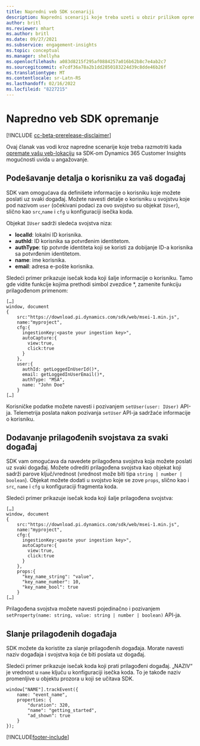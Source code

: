 ```yaml
---
title: Napredni veb SDK scenariji
description: Napredni scenariji koje treba uzeti u obzir prilikom opremanja veb-lokacije pomoću SDK-a.
author: britl
ms.reviewer: mhart
ms.author: britl
ms.date: 09/27/2021
ms.subservice: engagement-insights
ms.topic: conceptual
ms.manager: shellyha
ms.openlocfilehash: a083d8215f295af0884257a016b62b8c7e4ab2c7
ms.sourcegitcommit: e7cdf36a78a2b1dd2850183224d39c8dde46b26f
ms.translationtype: MT
ms.contentlocale: sr-Latn-RS
ms.lasthandoff: 02/16/2022
ms.locfileid: "8227215"
---
```

# <a name="advanced-web-sdk-instrumentation"></a>Napredno veb SDK opremanje

[!INCLUDE [cc-beta-prerelease-disclaimer](includes/cc-beta-prerelease-disclaimer.md)]

Ovaj članak vas vodi kroz napredne scenarije koje treba razmotriti kada [opremate vašu veb-lokaciju](instrument-website.md) sa SDK-om Dynamics 365 Customer Insights mogućnosti uvida u angažovanje.

## <a name="setting-user-details-for-your-event"></a>Podešavanje detalja o korisniku za vaš događaj

SDK vam omogućava da definišete informacije o korisniku koje možete poslati uz svaki događaj. Možete navesti detalje o korisniku u svojstvu koje pod nazivom `user` (očekivani podaci za ovo svojstvo su objekat `IUser`), slično kao `src`,`name` i `cfg` u konfiguraciji isečka koda.

Objekat `IUser` sadrži sledeća svojstva niza:

- **localId**: lokalni ID korisnika.
- **authId**: ID korisnika sa potvrđenim identitetom.
- **authType**: tip potvrde identiteta koji se koristi za dobijanje ID-a korisnika sa potvrđenim identitetom.
- **name**: ime korisnika.
- **email**: adresa e-pošte korisnika.

Sledeći primer prikazuje isečak koda koji šalje informacije o korisniku. Tamo gde vidite funkcije kojima prethodi simbol zvezdice *, zamenite funkciju prilagođenom primenom:

```
[…]
window, document
{
    src:"https://download.pi.dynamics.com/sdk/web/msei-1.min.js",
    name:"myproject",
    cfg:{
      ingestionKey:<paste your ingestion key>",
      autoCapture:{
        view:true,
        click:true
      }
    },
    user:{
      authId: getLoggedInUserId()*,
      email: getLoggedInUserEmail()*,
      authType: "MSA",
      name: "John Doe"
    }
[…]
```

Korisničke podatke možete navesti i pozivanjem `setUser(user: IUser)` API-ja. Telemetrija poslata nakon pozivanja `setUser` API-ja sadržaće informacije o korisniku.

## <a name="adding-custom-properties-for-each-event"></a>Dodavanje prilagođenih svojstava za svaki događaj

SDK vam omogućava da navedete prilagođena svojstva koja možete poslati uz svaki događaj. Možete odrediti prilagođena svojstva kao objekat koji sadrži parove ključ/vrednost (vrednost može biti tipa `string | number | boolean`). Objekat možete dodati u svojstvo koje se zove `props`, slično kao i `src`, `name` i `cfg` u konfiguraciji fragmenta koda.

Sledeći primer prikazuje isečak koda koji šalje prilagođena svojstva:

```
[…]
window, document
{
    src:"https://download.pi.dynamics.com/sdk/web/msei-1.min.js",
    name:"myproject",
    cfg:{
      ingestionKey:<paste your ingestion key>",
      autoCapture:{
        view:true,
        click:true
      }
    },
    props:{
      "key_name_string": "value",
      "key_name_number": 10,
      "key_name_bool": true
    }
[…]
```

Prilagođena svojstva možete navesti pojedinačno i pozivanjem `setProperty(name: string, value: string | number | boolean)` API-ja.

## <a name="sending-custom-events"></a>Slanje prilagođenih događaja

SDK možete da koristite za slanje prilagođenih događaja. Morate navesti naziv događaja i svojstva koja će biti poslata uz događaj.

Sledeći primer prikazuje isečak koda koji prati prilagođeni događaj. „NAZIV“ je vrednost u `name` ključu u konfiguraciji isečka koda. To je takođe naziv promenljive u objektu prozora u koji se učitava SDK.

```
window["NAME"].trackEvent({
    name: "event_name",
    properties: {
        "duration": 320,
        "name": "getting_started",
        "ad_shown": true
    }
});
```


[!INCLUDE[footer-include](../includes/footer-banner.md)]
